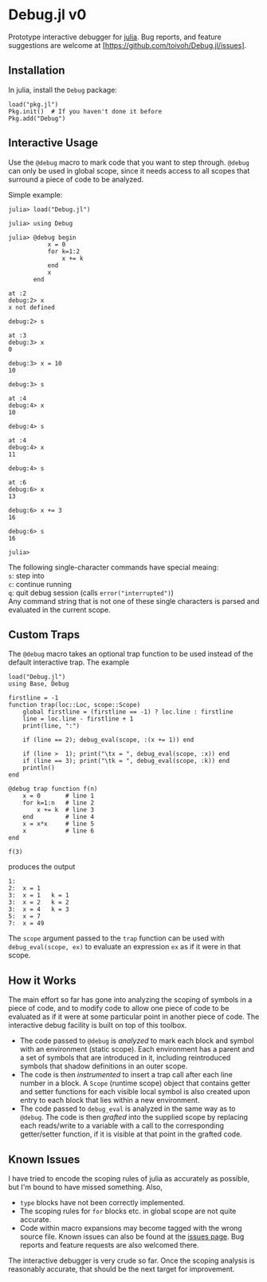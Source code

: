 Debug.jl v0
===========
Prototype interactive debugger for [julia](julialang.org).
Bug reports, and feature suggestions are welcome at
[https://github.com/toivoh/Debug.jl/issues].

Installation
------------
In julia, install the `Debug` package:

    load("pkg.jl")
    Pkg.init()  # If you haven't done it before
    Pkg.add("Debug")

Interactive Usage
-----------------
Use the `@debug` macro to mark code that you want to step through.
`@debug` can only be used in global scope, since it needs access to all
scopes that surround a piece of code to be analyzed.

Simple example:

    julia> load("Debug.jl")

    julia> using Debug

    julia> @debug begin
               x = 0
               for k=1:2
                   x += k
               end
               x
           end

    at :2
    debug:2> x
    x not defined

    debug:2> s

    at :3
    debug:3> x
    0

    debug:3> x = 10
    10

    debug:3> s

    at :4
    debug:4> x
    10

    debug:4> s

    at :4
    debug:4> x
    11

    debug:4> s

    at :6
    debug:6> x
    13

    debug:6> x += 3
    16

    debug:6> s
    16

    julia>

The following single-character commands have special meaing:   
`s`: step into    
`c`: continue running    
`q`: quit debug session (calls `error("interrupted")`)    
Any command string that is not one of these single characters is parsed
and evaluated in the current scope.

Custom Traps
------------
The `@debug` macro takes an optional trap function to be used instead of
the default interactive trap. The example

    load("Debug.jl")
    using Base, Debug

    firstline = -1
    function trap(loc::Loc, scope::Scope) 
        global firstline = (firstline == -1) ? loc.line : firstline
        line = loc.line - firstline + 1
        print(line, ":")

        if (line == 2); debug_eval(scope, :(x += 1)) end

        if (line >  1); print("\tx = ", debug_eval(scope, :x)) end
        if (line == 3); print("\tk = ", debug_eval(scope, :k)) end
        println()
    end

    @debug trap function f(n)
        x = 0       # line 1
        for k=1:n   # line 2
            x += k  # line 3
        end         # line 4
        x = x*x     # line 5
        x           # line 6
    end

    f(3)

produces the output

    1:
    2:	x = 1
    3:	x = 1	k = 1
    3:	x = 2	k = 2
    3:	x = 4	k = 3
    5:	x = 7
    7:	x = 49

The `scope` argument passed to the `trap` function can be used with
`debug_eval(scope, ex)` to evaluate an expression `ex` as if it were in 
that scope.

How it Works
------------
The main effort so far has gone into analyzing the scoping of symbols in a 
piece of code, and to modify code to allow one piece of code to be evaluated as
if it were at some particular point in another piece of code.
The interactive debug facility is built on top of this toolbox.

* The code passed to `@debug` is _analyzed_ to mark each block and symbol with
  an environment (static scope).
  Each environment has a parent and a set of symbols that are introduced in it,
  including reintroduced symbols that shadow definitions in an outer scope.
* The code is then _instrumented_ to insert a trap call after each line number
  in a block. A `Scope` (runtime scope) object that contains getter and setter
  functions for each visible local symbol is also created upon entry to
  each block that lies within a new environment.
* The code passed to `debug_eval` is analyzed in the same way as to `@debug`.
  The code is then _grafted_ into the supplied scope by
  replacing each reads/write to a variable
  with a call to the corresponding getter/setter function,
  if it is visible at that point in the grafted code.

Known Issues
------------
I have tried to encode the scoping rules of julia as accurately as possible,
but I'm bound to have missed something. Also,
* `type` blocks have not been correctly implemented.
* The scoping rules for `for` blocks etc. in global scope
  are not quite accurate.
* Code within macro expansions may become tagged with the wrong source file.
Known issues can also be found at the
[issues page](https://github.com/toivoh/Debug.jl/issues).
Bug reports and feature requests are also welcomed there.

The interactive debugger is very crude so far.
Once the scoping analysis is reasonably accurate, that should be the next
target for improvement.
